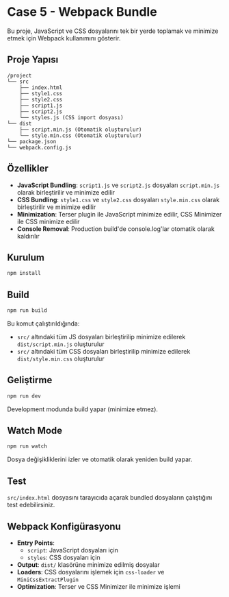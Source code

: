 # Case 5 - Webpack Bundle

Bu proje, JavaScript ve CSS dosyalarını tek bir yerde toplamak ve minimize etmek için Webpack kullanımını gösterir.

## Proje Yapısı

```
/project
└── src
    ├── index.html
    ├── style1.css
    ├── style2.css
    ├── script1.js
    ├── script2.js
    └── styles.js (CSS import dosyası)
└── dist
    ├── script.min.js (Otomatik oluşturulur)
    └── style.min.css (Otomatik oluşturulur)
└── package.json
└── webpack.config.js
```

## Özellikler

- **JavaScript Bundling**: `script1.js` ve `script2.js` dosyaları `script.min.js` olarak birleştirilir ve minimize edilir
- **CSS Bundling**: `style1.css` ve `style2.css` dosyaları `style.min.css` olarak birleştirilir ve minimize edilir
- **Minimization**: Terser plugin ile JavaScript minimize edilir, CSS Minimizer ile CSS minimize edilir
- **Console Removal**: Production build'de console.log'lar otomatik olarak kaldırılır

## Kurulum

```bash
npm install
```

## Build

```bash
npm run build
```

Bu komut çalıştırıldığında:
- `src/` altındaki tüm JS dosyaları birleştirilip minimize edilerek `dist/script.min.js` oluşturulur
- `src/` altındaki tüm CSS dosyaları birleştirilip minimize edilerek `dist/style.min.css` oluşturulur

## Geliştirme

```bash
npm run dev
```

Development modunda build yapar (minimize etmez).

## Watch Mode

```bash
npm run watch
```

Dosya değişikliklerini izler ve otomatik olarak yeniden build yapar.

## Test

`src/index.html` dosyasını tarayıcıda açarak bundled dosyaların çalıştığını test edebilirsiniz.

## Webpack Konfigürasyonu

- **Entry Points**: 
  - `script`: JavaScript dosyaları için
  - `styles`: CSS dosyaları için
- **Output**: `dist/` klasörüne minimize edilmiş dosyalar
- **Loaders**: CSS dosyalarını işlemek için `css-loader` ve `MiniCssExtractPlugin`
- **Optimization**: Terser ve CSS Minimizer ile minimize işlemi
